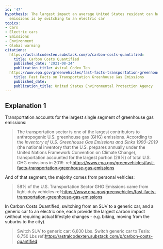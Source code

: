 ```yaml
---
id: '47'
hypothesis: The largest impact an average United States resident can have on reducing
  emissions is by switching to an electric car
topics:
- Cars
- Electric cars
- Emissions
- Environment
- Global warming
citations:
  https://astralcodexten.substack.com/p/carbon-costs-quantified:
    title: Carbon Costs Quantified
    published_date: '2021-08-24'
    publication_title: Astral Codex Ten
  https://www.epa.gov/greenvehicles/fast-facts-transportation-greenhouse-gas-emissions:
    title: Fast Facts on Transportation Greenhouse Gas Emissions
    published_date: 
    publication_title: United States Environmental Protection Agency
---
```

## Explanation 1

Transportation accounts for the largest single segment of greenhouse gas emissions:

> The transportation sector is one of the largest contributors to anthropogenic U.S. greenhouse gas (GHG) emissions. According to the _Inventory of U.S. Greenhouse Gas Emissions and Sinks 1990–2019_ (the national inventory that the U.S. prepares annually under the United Nations Framework Convention on Climate Change), transportation accounted for the largest portion (29%) of total U.S. GHG emissions in 2019.
> ref:https://www.epa.gov/greenvehicles/fast-facts-transportation-greenhouse-gas-emissions

And of that segment, the majority comes from personal vehicles:

> 58% of the U.S. Transportation Sector GHG Emissions came from light-duty vehicles
> ref:https://www.epa.gov/greenvehicles/fast-facts-transportation-greenhouse-gas-emissions

In Carbon Costs Quantified, switching from an SUV to a generic car, and a generic car to an electric one, each provide the largest carbon impact (without requiring actual lifestyle changes - e.g. biking, moving from the suburbs to the city).

> Switch SUV to generic car: 6,600 Lbs.
> Switch generic car to Tesla: 6,750 Lbs
> ref:https://astralcodexten.substack.com/p/carbon-costs-quantified

